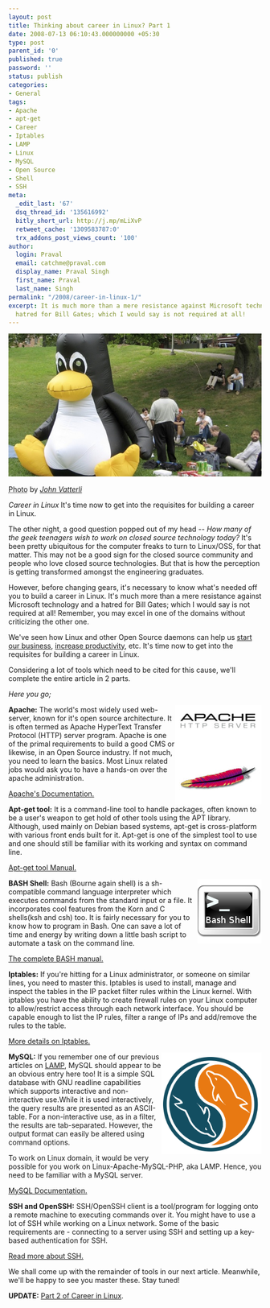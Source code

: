 ```yaml
---
layout: post
title: Thinking about career in Linux? Part 1
date: 2008-07-13 06:10:43.000000000 +05:30
type: post
parent_id: '0'
published: true
password: ''
status: publish
categories:
- General
tags:
- Apache
- apt-get
- Career
- Iptables
- LAMP
- Linux
- MySQL
- Open Source
- Shell
- SSH
meta:
  _edit_last: '67'
  dsq_thread_id: '135616992'
  bitly_short_url: http://j.mp/mLiXvP
  retweet_cache: '1309583787:0'
  trx_addons_post_views_count: '100'
author:
  login: Praval
  email: catchme@praval.com
  display_name: Praval Singh
  first_name: Praval
  last_name: Singh
permalink: "/2008/career-in-linux-1/"
excerpt: It is much more than a mere resistance against Microsoft technology and a
  hatred for Bill Gates; which I would say is not required at all!
---
```

<div class="figure"><img src="/static/2008/07/linux-career-1.jpg" alt="Linux Career" />
<p class="credit"><abbr class="type" title="Photograph">Photo</abbr> by <cite><a href="http://www.flickr.com/photos/jvetterli/225724064/">John Vatterli</a></cite></p>
<p class="caption"><em class="title">Career in Linux</em> It's time now to get into the requisites for building a career in Linux.</p>
</div>
<p>The other night, a good question popped out of my head -- <em>How many of the geek teenagers wish to work on closed source technology today?</em> It's been pretty ubiquitous for the computer freaks to turn to Linux/OSS, for that matter. This may not be a good sign for the closed source community and people who love closed source technologies. But that is how the perception is getting transformed amongst the engineering graduates.</p>
<p>However, before changing gears, it's necessary to know what's needed off you to build a career in Linux. It's much more than a mere resistance against Microsoft technology and a hatred for Bill Gates; which I would say is not required at all! Remember, you may excel in one of the domains without criticizing the other one.</p>
<p>We've seen how Linux and other Open Source daemons can help us <a href="/2008/open-sourced-office/">start our business</a>, <a href="/2008/be-super-productive-with-linux/">increase productivity</a>, etc. It's time now to get into the requisites for building a career in Linux.</p>
<p>Considering a lot of tools which need to be cited for this cause, we'll complete the entire article in 2 parts.</p>
<p><em>Here you go;</em></p>
<p><img src="/static/2008/07/apache.jpg" alt="Apache Server" style="border: 0 none; float: right;" /><strong>Apache:</strong> The world's most widely used web-server, known for it's open source architecture. It is often termed as Apache HyperText Transfer Protocol (HTTP) server program. Apache is one of the primal requirements to build a good CMS or likewise, in an Open Source industry. If not much, you need to learn the basics. Most Linux related jobs would ask you to have a hands-on over the apache administration.</p>
<p><a href="http://httpd.apache.org/docs/">Apache's Documentation.</a></p>
<p><strong>Apt-get tool:</strong> It is a command-line tool to handle packages, often known to be a user's weapon to get hold of other tools using the APT library. Although, used mainly on Debian based systems, apt-get is cross-platform with various front ends built for it. Apt-get is one of the simplest tool to use and one should still be familiar with its working and syntax on command line.</p>
<p><a href="http://linux.die.net/man/8/apt-get">Apt-get tool Manual.</a></p>
<p><img src="/static/2008/07/bash-shell.png" alt="BASH Shell" style="border: 0 none; float: right;" /><strong>BASH Shell:</strong> Bash (Bourne again shell) is a sh-compatible command language interpreter which executes commands from the standard input or a file. It incorporates cool features from the Korn and C shells(ksh and csh) too. It is fairly necessary for you to know how to program in Bash. One can save a lot of time and energy by writing down a little bash script to automate a task on the command line.</p>
<p><a href="http://linux.die.net/man/1/bash">The complete BASH manual.</a></p>
<p><strong>Iptables:</strong> If you're hitting for a Linux administrator, or someone on similar lines, you need to master this. Iptables is used to install, manage and inspect the tables in the IP packet filter rules within the Linux kernel. With iptables you have the ability to create firewall rules on your Linux computer to allow/restrict access through each network interface. You should be capable enough to list the IP rules, filter a range of IPs and add/remove the rules to the table.</p>
<p><a href="http://linux.die.net/man/8/iptables">More details on Iptables.</a></p>
<p><img src="/static/2008/07/mysql.png" alt="MySQL" style="width: 200px; border: 0 none; float: right;" /><strong>MySQL:</strong> If you remember one of our previous articles on <a href="/2008/ready-for-lamp/">LAMP</a>, MySQL should appear to be an obvious entry here too! It is a simple SQL database with GNU readline capabilities which supports interactive and non-interactive use.While it is used interactively, the query results are presented as an ASCII-table. For a non-interactive use, as in a filter, the results are tab-separated. However, the output format can easily be altered using command options.</p>
<p>To work on Linux domain, it would be very possible for you  work on Linux-Apache-MySQL-PHP, aka LAMP. Hence, you need to be familiar with a MySQL server.</p>
<p><a href="http://dev.mysql.com/doc/">MySQL Documentation.</a></p>
<p><strong>SSH and OpenSSH:</strong> SSH/OpenSSH client is a tool/program for logging onto a remote machine to executing commands over it. You might have to use a lot of SSH while working on a Linux network. Some of the basic requirements are - connecting to a server using SSH and setting up a key-based authentication for SSH.</p>
<p><a href="http://www.employees.org/%7Esatch/ssh/faq/ssh-faq.html">Read more about SSH.</a></p>
<p>We shall come up with the remainder of tools in our next article. Meanwhile, we'll be happy to see you master these. Stay tuned!</p>
<p><strong>UPDATE:</strong> <a href="/2008/career-in-linux-2/">Part 2 of Career in Linux</a>.</p>
